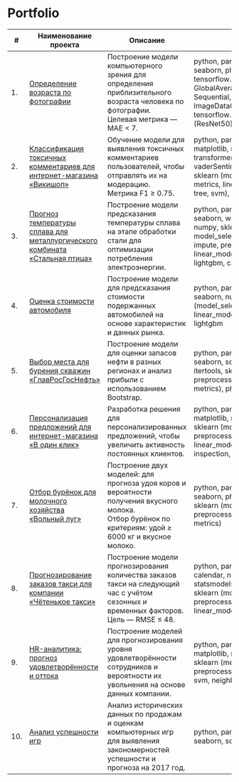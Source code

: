 # Portfolio


| #    | Наименование проекта                                      | Описание                                                                                                     | Стек                                                                                                             |
| ---- | -------------------------------------------------------- | ------------------------------------------------------------------------------------------------------------ | ---------------------------------------------------------------------------------------------------------------- |
| 1.   | [Определение возраста по фотографии](https://github.com/annanas-dev/practicum-projects/tree/main/age-predictor)                  | Построение модели компьютерного зрения для определения приблизительного возраста человека по фотографии. <br/>Целевая метрика — MAE < 7. | python, pandas, matplotlib, seaborn, plotly.express, sklearn, tensorflow.keras (Dense, Conv2D, GlobalAveragePooling2D, Sequential, Adam, ImageDataGenerator), tensorflow.keras.applications.resnet (ResNet50) |
| 2.   | [Классификация токсичных комментариев для интернет-магазина «Викишоп»](https://github.com/annanas-dev/practicum-projects/tree/main/wikishop-toxic-moderation) | Обучение модели для выявления токсичных комментариев пользователей, чтобы отправлять их на модерацию. <br/>Метрика F1 ≥ 0.75. | python, pandas, numpy, seaborn, matplotlib, nltk, re, torch, transformers, requests, vaderSentiment, wordcloud, tqdm, sklearn (model_selection, pipeline, metrics, linear_model, neighbors, tree, svm), lightgbm |
| 3.   | [Прогноз температуры сплава для металлургического комбината «Стальная птица»](https://github.com/annanas-dev/practicum-projects/tree/main/steel-temp-predictor) | Построение модели предсказания температуры сплава на этапе обработки стали для оптимизации потребления электроэнергии. | python, pandas, matplotlib, seaborn, warnings, scipy.stats, numpy, sklearn (metrics, model_selection, pipeline, compose, impute, preprocessing, linear_model, tree, svm, dummy), lightgbm, catboost, phik |
| 4.   | [Оценка стоимости автомобиля](https://github.com/annanas-dev/practicum-projects/tree/main/car-price-predictor)                          | Построение модели для предсказания стоимости подержанных автомобилей на основе характеристик и данных рынка. | python, pandas, matplotlib, seaborn, numpy, sklearn (model_selection, preprocessing, linear_model, ensemble, metrics), lightgbm |
| 5.   | [Выбор места для бурения скважин «ГлавРосГосНефть»](https://github.com/annanas-dev/practicum-projects/tree/main/oil-location-model)   | Построение модели для оценки запасов нефти в разных регионах и анализ прибыли с использованием Bootstrap. | python, pandas, matplotlib, seaborn, scipy.stats, numpy, phik, itertools, sklearn (model_selection, preprocessing, linear_model, metrics), phik.report |
| 6.   | [Персонализация предложений для интернет-магазина «В один клик»](https://github.com/annanas-dev/practicum-projects/tree/main/personal-offers) | Разработка решения для персонализированных предложений, чтобы увеличить активность постоянных клиентов. | python, pandas, seaborn, matplotlib, numpy, shap, scipy.stats, sklearn (model_selection, impute, preprocessing, pipeline, compose, linear_model, neighbors, tree, svm, inspection, feature_selection), phik |
| 7.   | [Отбор бурёнок для молочного хозяйства «Вольный луг»](https://github.com/annanas-dev/practicum-projects/tree/main/milk-predictor) | Построение двух моделей: для прогноза удоя коров и вероятности получения вкусного молока. <br/>Отбор бурёнок по критериям: удой ≥ 6000 кг и вкусное молоко. | python, pandas, matplotlib, seaborn, phik, numpy, scipy.stats, sklearn (model_selection, preprocessing, linear_model, metrics) |
| 8.   | [Прогнозирование заказов такси для компании «Чётенькое такси»](#) | Построение модели прогнозирования количества заказов такси на следующий час с учётом сезонных и временных факторов. <br/>Цель — RMSE ≤ 48. | python, pandas, matplotlib, calendar, numpy, statsmodels.tsa.seasonal, math, sklearn (model_selection, impute, preprocessing, pipeline, compose, linear_model, svm), lightgbm |
| 9.   | [HR-аналитика: прогноз удовлетворённости и оттока](#)    | Построение моделей для прогнозирования уровня удовлетворённости сотрудников и вероятности их увольнения на основе данных компании. | python, pandas, seaborn, matplotlib, numpy, scipy.stats, sklearn (metrics, model_selection, preprocessing, linear_model, tree, svm, neighbors, dummy), phik, shap |
| 10.  | [Анализ успешности игр](#)                                | Анализ исторических данных по продажам и оценкам компьютерных игр для выявления закономерностей успешности и прогноза на 2017 год. | python, pandas, matplotlib, seaborn, scipy.stats                                                               |
